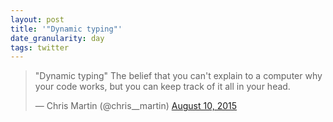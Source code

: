 ```yaml
---
layout: post
title: '"Dynamic typing"'
date_granularity: day
tags: twitter
---
```


<blockquote class="twitter-tweet" lang="en">
  <p lang="en" dir="ltr">
    "Dynamic typing" The belief that you can't explain to a computer why your
    code works, but you can keep track of it all in your head.
  </p>&mdash; Chris Martin (@chris__martin)
  <a href="https://twitter.com/chris__martin/status/630532950484881412">
    August 10, 2015
  </a>
</blockquote>

<script async src="//platform.twitter.com/widgets.js" charset="utf-8"></script>
